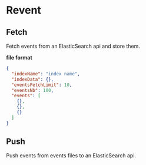 # Revent

## Fetch

Fetch events from an ElasticSearch api and store them.

**file format**

```json
{
  "indexName": "index name",
  "indexData": {},
  "eventsFetchLimit": 10,
  "eventsNb": 100,
  "events": [
    {},
    {},
    {}
  ]
}
```

## Push

Push events from events files to an ElasticSearch api.
